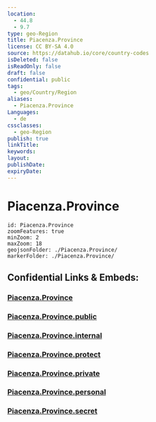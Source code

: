 ```yaml
---
location:
  - 44.8
  - 9.7
type: geo-Region
title: Piacenza.Province
license: CC BY-SA 4.0
source: https://datahub.io/core/country-codes
isDeleted: false
isReadOnly: false
draft: false
confidential: public
tags:
  - geo/Country/Region
aliases:
  - Piacenza.Province
Languages:
  - de
cssclasses:
  - geo-Region
publish: true
linkTitle:
keywords:
layout:
publishDate:
expiryDate:
---
```


# Piacenza.Province

```leaflet
id: Piacenza.Province
zoomFeatures: true 
minZoom: 2 
maxZoom: 18
geojsonFolder: ./Piacenza.Province/
markerFolder: ./Piacenza.Province/
```


## Confidential Links & Embeds: 

### [Piacenza.Province](/_Standards/Earth/Continent/Europe/Europe~South/Italy/regions~Italy/Emilia-Romagna/Piacenza.Province.md) 

### [Piacenza.Province.public](/_public/Earth/Continent/Europe/Europe~South/Italy/regions~Italy/Emilia-Romagna/Piacenza.Province.public.md) 

### [Piacenza.Province.internal](/_internal/Earth/Continent/Europe/Europe~South/Italy/regions~Italy/Emilia-Romagna/Piacenza.Province.internal.md) 

### [Piacenza.Province.protect](/_protect/Earth/Continent/Europe/Europe~South/Italy/regions~Italy/Emilia-Romagna/Piacenza.Province.protect.md) 

### [Piacenza.Province.private](/_private/Earth/Continent/Europe/Europe~South/Italy/regions~Italy/Emilia-Romagna/Piacenza.Province.private.md) 

### [Piacenza.Province.personal](/_personal/Earth/Continent/Europe/Europe~South/Italy/regions~Italy/Emilia-Romagna/Piacenza.Province.personal.md) 

### [Piacenza.Province.secret](/_secret/Earth/Continent/Europe/Europe~South/Italy/regions~Italy/Emilia-Romagna/Piacenza.Province.secret.md)

